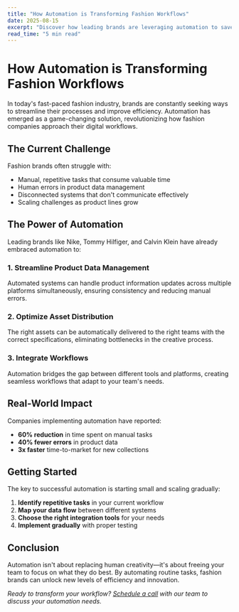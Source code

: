 ```yaml
---
title: "How Automation is Transforming Fashion Workflows"
date: 2025-08-15
excerpt: "Discover how leading brands are leveraging automation to save time, reduce errors, and unlock new creative potential."
read_time: "5 min read"
---
```


# How Automation is Transforming Fashion Workflows

In today's fast-paced fashion industry, brands are constantly seeking ways to streamline their processes and improve efficiency. Automation has emerged as a game-changing solution, revolutionizing how fashion companies approach their digital workflows.

## The Current Challenge

Fashion brands often struggle with:
- Manual, repetitive tasks that consume valuable time
- Human errors in product data management
- Disconnected systems that don't communicate effectively
- Scaling challenges as product lines grow

## The Power of Automation

Leading brands like Nike, Tommy Hilfiger, and Calvin Klein have already embraced automation to:

### 1. Streamline Product Data Management
Automated systems can handle product information updates across multiple platforms simultaneously, ensuring consistency and reducing manual errors.

### 2. Optimize Asset Distribution
The right assets can be automatically delivered to the right teams with the correct specifications, eliminating bottlenecks in the creative process.

### 3. Integrate Workflows
Automation bridges the gap between different tools and platforms, creating seamless workflows that adapt to your team's needs.

## Real-World Impact

Companies implementing automation have reported:
- **60% reduction** in time spent on manual tasks
- **40% fewer errors** in product data
- **3x faster** time-to-market for new collections

## Getting Started

The key to successful automation is starting small and scaling gradually:

1. **Identify repetitive tasks** in your current workflow
2. **Map your data flow** between different systems
3. **Choose the right integration tools** for your needs
4. **Implement gradually** with proper testing

## Conclusion

Automation isn't about replacing human creativity—it's about freeing your team to focus on what they do best. By automating routine tasks, fashion brands can unlock new levels of efficiency and innovation.

*Ready to transform your workflow? [Schedule a call](https://outlook.office365.com/owa/calendar/EnhanceThat@enhancethat.fashion/bookings/s/ykcAmlR2zkiMHzfWw-WJLQ2) with our team to discuss your automation needs.*

